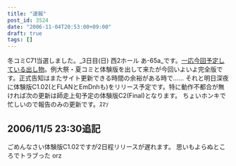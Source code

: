 ```yaml
---
title: "速報"
post_id: 3524
date: "2006-11-04T20:53:00+09:00"
draft: true
tags: []
---
```



冬コミC71当選しました。_3日目(日) 西2ホール あ-65a_です。[一応今回予定している出し物](https://danmaq.com/!/thC/)。例大祭・夏コミと体験版を出して来たが今回いよいよ完全版です。正式告知はまたサイト更新できる時間の余裕がある時で…… それと明日深夜に体験版C1.02(とFLANとEmDnhも)をリリース予定です。特に動作不都合が無ければ次の更新は師走上旬予定の体験版C2(Final)となります。 ちょいホンキで忙しいので報告のみの更新です。ｽﾏｿ
## 2006/11/5 23:30追記
ごめんなさい体験版C1.02ですが2日程リリースが遅れます。 思いもよらぬところでトラブった orz
